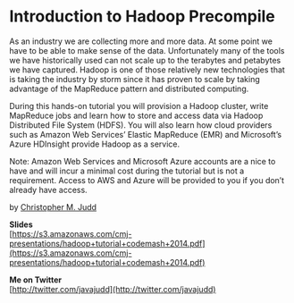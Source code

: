 
# Introduction to Hadoop Precompile

As an industry we are collecting more and more data. At some point we have to be able to make sense of the data. Unfortunately many of the tools we have historically used can not scale up to the terabytes and petabytes we have captured. Hadoop is one of those relatively new technologies that is taking the industry by storm since it has proven to scale by taking advantage of the MapReduce pattern and distributed computing.

During this hands-on tutorial you will provision a Hadoop cluster, write MapReduce jobs and learn how to store and access data via Hadoop Distributed File System (HDFS). You will also learn how cloud providers such as Amazon Web Services’ Elastic MapReduce (EMR) and Microsoft’s Azure HDInsight provide Hadoop as a service.

Note: Amazon Web Services and Microsoft Azure accounts are a nice to have and will incur a minimal cost during the tutorial but is not a requirement. Access to AWS and Azure will be provided to you if you don’t already have access.

by [Christopher M. Judd](https://github.com/cjudd/)

__Slides__  
[https://s3.amazonaws.com/cmj-presentations/hadoop+tutorial+codemash+2014.pdf](https://s3.amazonaws.com/cmj-presentations/hadoop+tutorial+codemash+2014.pdf)

__Me on Twitter__  
[http://twitter.com/javajudd](http://twitter.com/javajudd)

